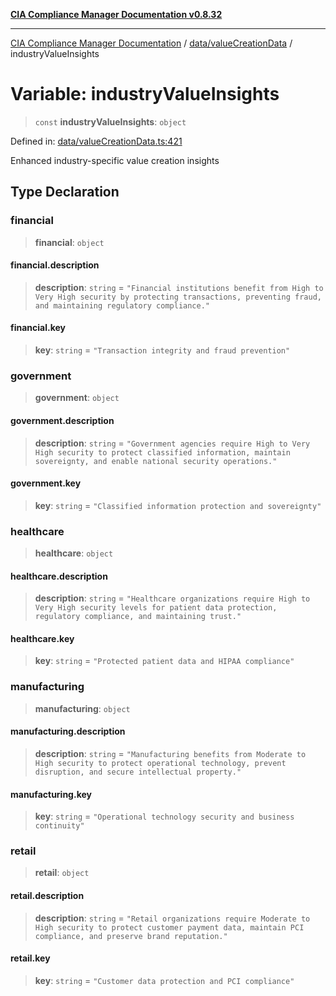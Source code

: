 [**CIA Compliance Manager Documentation v0.8.32**](../../../README.md)

***

[CIA Compliance Manager Documentation](../../../modules.md) / [data/valueCreationData](../README.md) / industryValueInsights

# Variable: industryValueInsights

> `const` **industryValueInsights**: `object`

Defined in: [data/valueCreationData.ts:421](https://github.com/Hack23/cia-compliance-manager/blob/0dc9a11e510cc2f2986e7debe532892627f2b00f/src/data/valueCreationData.ts#L421)

Enhanced industry-specific value creation insights

## Type Declaration

### financial

> **financial**: `object`

#### financial.description

> **description**: `string` = `"Financial institutions benefit from High to Very High security by protecting transactions, preventing fraud, and maintaining regulatory compliance."`

#### financial.key

> **key**: `string` = `"Transaction integrity and fraud prevention"`

### government

> **government**: `object`

#### government.description

> **description**: `string` = `"Government agencies require High to Very High security to protect classified information, maintain sovereignty, and enable national security operations."`

#### government.key

> **key**: `string` = `"Classified information protection and sovereignty"`

### healthcare

> **healthcare**: `object`

#### healthcare.description

> **description**: `string` = `"Healthcare organizations require High to Very High security levels for patient data protection, regulatory compliance, and maintaining trust."`

#### healthcare.key

> **key**: `string` = `"Protected patient data and HIPAA compliance"`

### manufacturing

> **manufacturing**: `object`

#### manufacturing.description

> **description**: `string` = `"Manufacturing benefits from Moderate to High security to protect operational technology, prevent disruption, and secure intellectual property."`

#### manufacturing.key

> **key**: `string` = `"Operational technology security and business continuity"`

### retail

> **retail**: `object`

#### retail.description

> **description**: `string` = `"Retail organizations require Moderate to High security to protect customer payment data, maintain PCI compliance, and preserve brand reputation."`

#### retail.key

> **key**: `string` = `"Customer data protection and PCI compliance"`
